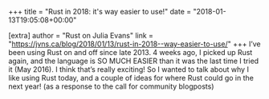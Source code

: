 +++
title = "Rust in 2018: it's way easier to use!"
date = "2018-01-13T19:05:08+00:00"

[extra]
author = "Rust on Julia Evans"
link = "https://jvns.ca/blog/2018/01/13/rust-in-2018--way-easier-to-use/"
+++
I&rsquo;ve been using Rust on and off since late 2013. 4 weeks ago, I picked up Rust again, and the language is SO MUCH EASIER than it was the last time I tried it (May 2016). I think that&rsquo;s really exciting! So I wanted to talk about why I like using Rust today, and a couple of ideas for where Rust could go in the next year! (as a response to the call for community blogposts)